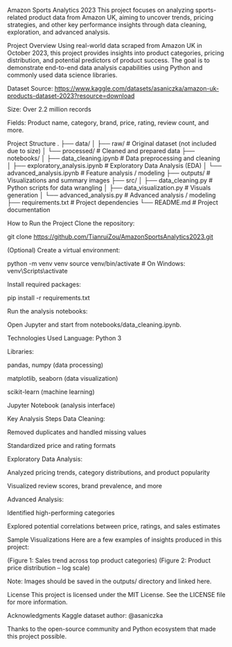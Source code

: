 Amazon Sports Analytics 2023
This project focuses on analyzing sports-related product data from Amazon UK, aiming to uncover trends, pricing strategies, and other key performance insights through data cleaning, exploration, and advanced analysis.

Project Overview
Using real-world data scraped from Amazon UK in October 2023, this project provides insights into product categories, pricing distribution, and potential predictors of product success. The goal is to demonstrate end-to-end data analysis capabilities using Python and commonly used data science libraries.

Dataset
Source: https://www.kaggle.com/datasets/asaniczka/amazon-uk-products-dataset-2023?resource=download

Size: Over 2.2 million records

Fields: Product name, category, brand, price, rating, review count, and more.

Project Structure
. ├── data/
│ ├── raw/ # Original dataset (not included due to size)
│ └── processed/ # Cleaned and prepared data
├── notebooks/
│ ├── data_cleaning.ipynb # Data preprocessing and cleaning
│ ├── exploratory_analysis.ipynb # Exploratory Data Analysis (EDA)
│ └── advanced_analysis.ipynb # Feature analysis / modeling
├── outputs/ # Visualizations and summary images
├── src/
│ ├── data_cleaning.py # Python scripts for data wrangling
│ ├── data_visualization.py # Visuals generation
│ └── advanced_analysis.py # Advanced analysis / modeling
├── requirements.txt # Project dependencies
└── README.md # Project documentation

How to Run the Project
Clone the repository:

git clone https://github.com/TianruiZou/AmazonSportsAnalytics2023.git

(Optional) Create a virtual environment:

python -m venv venv
source venv/bin/activate # On Windows: venv\Scripts\activate

Install required packages:

pip install -r requirements.txt

Run the analysis notebooks:

Open Jupyter and start from notebooks/data_cleaning.ipynb.

Technologies Used
Language: Python 3

Libraries:

pandas, numpy (data processing)

matplotlib, seaborn (data visualization)

scikit-learn (machine learning)

Jupyter Notebook (analysis interface)

Key Analysis Steps
Data Cleaning:

Removed duplicates and handled missing values

Standardized price and rating formats

Exploratory Data Analysis:

Analyzed pricing trends, category distributions, and product popularity

Visualized review scores, brand prevalence, and more

Advanced Analysis:

Identified high-performing categories

Explored potential correlations between price, ratings, and sales estimates

Sample Visualizations
Here are a few examples of insights produced in this project:

(Figure 1: Sales trend across top product categories)
(Figure 2: Product price distribution – log scale)

Note: Images should be saved in the outputs/ directory and linked here.

License
This project is licensed under the MIT License. See the LICENSE file for more information.

Acknowledgments
Kaggle dataset author: @asaniczka

Thanks to the open-source community and Python ecosystem that made this project possible.
